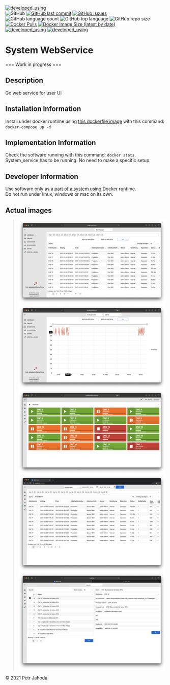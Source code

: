 [![developed_using](https://img.shields.io/badge/developed%20using-Jetbrains%20Goland-lightgrey)](https://www.jetbrains.com/go/)
<br/>
![GitHub](https://img.shields.io/github/license/petrjahoda/system_webservice)
[![GitHub last commit](https://img.shields.io/github/last-commit/petrjahoda/system_webservice)](https://github.com/petrjahoda/system_webservice/commits/master)
[![GitHub issues](https://img.shields.io/github/issues/petrjahoda/system_webservice)](https://github.com/petrjahoda/system_webservice/issues)
<br/>
![GitHub language count](https://img.shields.io/github/languages/count/petrjahoda/system_webservice)
![GitHub top language](https://img.shields.io/github/languages/top/petrjahoda/system_webservice)
![GitHub repo size](https://img.shields.io/github/repo-size/petrjahoda/system_webservice)
<br/>
[![Docker Pulls](https://img.shields.io/docker/pulls/petrjahoda/system_webservice)](https://hub.docker.com/r/petrjahoda/system_webservice)
[![Docker Image Size (latest by date)](https://img.shields.io/docker/image-size/petrjahoda/system_webservice?sort=date)](https://hub.docker.com/r/petrjahoda/system_webservice/tags)
<br/>
[![developed_using](https://img.shields.io/badge/database-PostgreSQL-red)](https://www.postgresql.org) [![developed_using](https://img.shields.io/badge/runtime-Docker-red)](https://www.docker.com)

# System WebService
=== Work in progress ===
## Description
Go web service for user UI

## Installation Information

Install under docker runtime using [this dockerfile image](https://github.com/petrjahoda/system/tree/master/latest) with
this command: ```docker-compose up -d```

## Implementation Information

Check the software running with this command: ```docker stats```. <br/>
System_service has to be running. No need to make a specific setup.

## Developer Information

Use software only as a [part of a system](https://github.com/petrjahoda/system) using Docker runtime.<br/>
Do not run under linux, windows or mac on its own.

## Actual images

> ![actual screenshot](screenshots/Screenshot%202021-03-04%20at%2010.34.18.png)
> ![actual screenshot](screenshots/Screenshot%202021-03-04%20at%2010.34.51.png)
> ![actual screenshot](screenshots/Screenshot%202021-03-04%20at%2010.35.02.png)
> ![actual screenshot](screenshots/Screenshot%202021-03-09%20at%2013.38.59.png)
> ![actual screenshot](screenshots/Screenshot%202021-03-11%20at%2012.22.14.png)

© 2021 Petr Jahoda